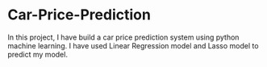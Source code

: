 # Car-Price-Prediction
In this project, I have build a  car price prediction system using python machine learning. I have used Linear Regression model and Lasso model to predict my model.
